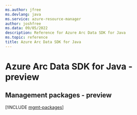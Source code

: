 ```yaml
---
ms.author: jfree
ms.devlang: java
ms.service: azure-resource-manager
author: joshfree
ms.data: 09/05/2022
description: Reference for Azure Arc Data SDK for Java
ms.topic: reference
title: Azure Arc Data SDK for Java
---
```

# Azure Arc Data SDK for Java - preview

## Management packages - preview
[!INCLUDE [mgmt-packages](arc-data-mgmt-index.md)]